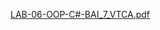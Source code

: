 [LAB-06-OOP-C#-BAI_7_VTCA.pdf](https://github.com/user-attachments/files/18473138/LAB-06-OOP-C.-BAI_7_VTCA.pdf)
